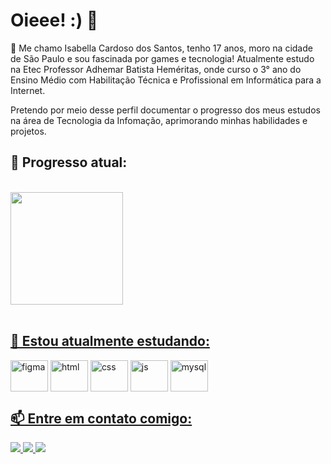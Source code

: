 # Oieee! :) 👋
💬 Me chamo Isabella Cardoso dos Santos, tenho 17 anos, moro na cidade de São Paulo e sou fascinada por games e tecnologia! Atualmente estudo na Etec Professor Adhemar Batista Heméritas, onde curso o 3° ano do Ensino Médio com Habilitação Técnica e Profissional em Informática para a Internet. <p>
Pretendo por meio desse perfil documentar o progresso dos meus estudos na área de Tecnologia da Infomação, aprimorando minhas habilidades e projetos.

## 🎯 Progresso atual:
<br>
<div>
  <a href="https://github.com/isacardosods">
  <img height="180em" src="https://github-readme-stats.vercel.app/api?username=isacardosods&show_icons=true&theme=dark"/>
</div>
<br> 

## 🌱 Estou atualmente estudando:
<div style="display: inline-block">
  <img align="center" alt="figma" width="60 "height="50" src="https://cdn.jsdelivr.net/gh/devicons/devicon@latest/icons/figma/figma-original.svg"/>
  <img align="center" alt="html" width="60 "height="50" src="https://cdn.jsdelivr.net/gh/devicons/devicon@latest/icons/html5/html5-original.svg"/>
  <img align="center" alt="css" width="60 "height="50" src="https://cdn.jsdelivr.net/gh/devicons/devicon@latest/icons/css3/css3-original.svg"/>
  <img align="center" alt="js" width="60 "height="50" src="https://cdn.jsdelivr.net/gh/devicons/devicon@latest/icons/javascript/javascript-plain.svg"/>
  <img align="center" alt="mysql" width="60 "height="50" src="https://cdn.jsdelivr.net/gh/devicons/devicon@latest/icons/mysql/mysql-original.svg"/>
</div>
<br>
  
## 📫 Entre em contato comigo: 
<div>
   <a href="mailto:isa.cardoso0447@gmail.com" target="_blank"><img src="https://img.shields.io/badge/Gmail-D14836?style=for-the-badge&logo=gmail&logoColor=white" target="_blank"> <!---gmail--->
   <a href="www.linkedin.com/in/isacardosods" target="_blank"><img src="https://img.shields.io/badge/LinkedIn-0077B5?style=for-the-badge&logo=linkedin&logoColor=white" target="_blank"> <!---linkedin--->
   <a href="https://wa.me/5511993114452" target="_blank"><img src="https://img.shields.io/badge/WhatsApp-25D366?style=for-the-badge&logo=whatsapp&logoColor=white" target="_blank"> <!---whatsapp--->
</div>



